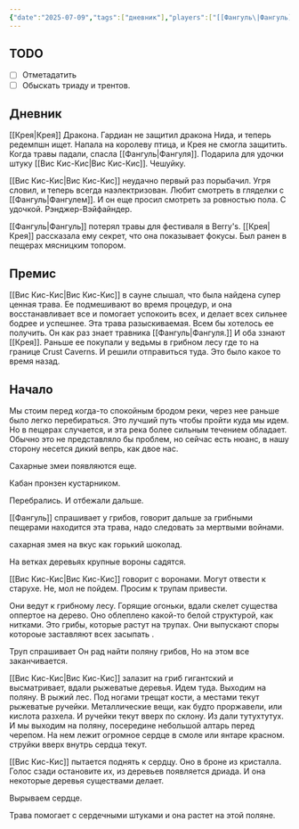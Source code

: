 ```yaml
---
{"date":"2025-07-09","tags":["дневник"],"players":["[[Фангуль\|Фангуль]]","[[Вис Кис-Кис\|Вис Кис-Кис]]","[[Крея\|Крея]]"],"campaign":"Oneshots/Beast Feast","world-date":null,"world-time-start":null,"dg-publish":true,"previous-session":null,"next-session":null,"permalink":"/9-iyulya-2025/","dgPassFrontmatter":true}
---
```



## TODO
- [ ] Отметадатить
- [ ] Обыскать триаду и трентов.

## Дневник
[[Крея\|Крея]] Дракона. Гардиан не защитил дракона Нида, и теперь редемпшн ищет. Напала на королеву птица, и Крея не смогла защитить. Когда травы падали, спасла [[Фангуль\|Фангуля]]. Подарила для удочки штуку [[Вис Кис-Кис\|Вис Кис-Кис]]. Чешуйку.

[[Вис Кис-Кис\|Вис Кис-Кис]] неудачно первый раз порыбачил. Угря словил, и теперь всегда наэлектризован. Любит смотреть в гляделки с [[Фангуль\|Фангулем]]. И он еще просил смотреть за ровностью пола. С удочкой. Рэнджер-Вэйфайндер.

[[Фангуль\|Фангуль]] потерял травы для фестиваля в Berry's. [[Крея\|Крея]] рассказала ему секрет, что она показывает фокусы. Был ранен в пещерах мясницким топором.

## Премис
[[Вис Кис-Кис\|Вис Кис-Кис]] в сауне слышал, что была найдена супер ценная трава. Ее подмешивают во время процедур, и она восстанавливает все и помогает успокоить всех, и делает всех сильнее бодрее и успешнее. Эта трава разыскиваемая. Всем бы хотелось ее получить. Он как раз знает травника [[Фангуль\|Фангуля.]] И оба ззнают [[Крея]]. Раньше ее покупали у ведьмы в грибном лесу где то на границе Crust Caverns. И решили отправиться туда.
Это было какое то время назад. 


## Начало
Мы стоим перед когда-то спокойным бродом реки, через нее раньше было легко перебираться. Это лучший путь чтобы пройти куда мы идем. Но в пещерах случается, и эта река более сильным течением обладает. Обычно это не представляло бы проблем, но сейчас есть нюанс, в нашу сторону несется дикий вепрь, как двое нас. 

Сахарные змеи появляются еще. 

Кабан пронзен кустарником.

Перебрались. И отбежали дальше. 

[[Фангуль]] спрашивает у грибов, говорит дальше за грибными пещерами находится эта трава, надо следовать за мертвыми войнами.

сахарная змея на вкус как горький шоколад.

На ветках деревьях крупные вороны садятся. 

[[Вис Кис-Кис\|Вис Кис-Кис]] говорит с воронами. Могут отвести к старухе. Не, мол не пойдем. Просим к трупам привести.

Они ведут к грибному лесу. Горящие огоньки, вдали скелет существа оппертое на дерево.  Оно облеплено какой-то белой структурой, как нитками. Это грибы, которые растут на трупах. Они выпускают споры котороые заставляют всех засыпать .

Труп спрашивает
Он рад найти поляну грибов, Но на этом все заканчивается.

[[Вис Кис-Кис\|Вис Кис-Кис]] залазит на гриб гигантский и высматривает, вдали рыжеватые деревья.  Идем туда. Выходим на поляну. В рыжий лес. Под ногами трещат кости, а местами текут рыжеватые ручейки. Металлические вещи, как будто проржавели, или кислота разхела. И ручейки текут вверх по склону. Из дали тутухтутух. И мы выходим на поляну, посередине небольшой алтарь перед черепом. На нем лежит огромное сердце  в смоле или янтаре красном. струйки вверх внутрь сердца текут. 

[[Вис Кис-Кис]] пытается поднять к сердцу. Оно в броне из кристалла. Голос сзади остановите их, из деревьев появляется дриада. И она некоторые деревья существами делает.

Вырываем сердце.

Трава помогает с сердечными штуками и она растет на этой поляне. 

